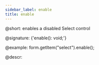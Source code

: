 ```yaml
---
sidebar_label: enable
title: enable
---          
```


@short: enables a disabled Select control

@signature: {'enable(): void;'}

@example:
form.getItem("select").enable();

@descr:
